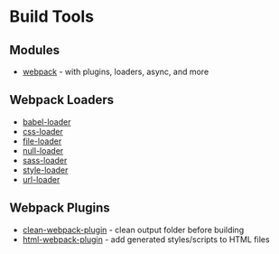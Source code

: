 # Build Tools

## Modules

* [webpack](https://github.com/webpack/webpack) - with plugins, loaders, async, and more

## Webpack Loaders

* [babel-loader](https://github.com/babel/babel-loader)
* [css-loader](https://github.com/webpack-contrib/css-loader) 
* [file-loader](https://github.com/webpack-contrib/file-loader)
* [null-loader](https://github.com/webpack-contrib/null-loader)
* [sass-loader](https://github.com/webpack-contrib/sass-loader) 
* [style-loader](https://github.com/webpack-contrib/style-loader)  
* [url-loader](https://github.com/webpack-contrib/url-loader) 

## Webpack Plugins

* [clean-webpack-plugin](https://github.com/johnagan/clean-webpack-plugin) - clean output folder before building
* [html-webpack-plugin](https://github.com/jantimon/html-webpack-plugin) - add generated styles/scripts to HTML files
